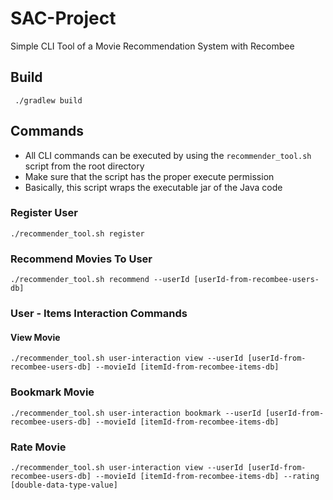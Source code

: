 # SAC-Project
Simple CLI Tool of a Movie Recommendation System with Recombee

## Build
     ./gradlew build 

## Commands

- All CLI commands can be executed by using the `recommender_tool.sh` script from the root directory
- Make sure that the script has the proper execute permission
- Basically, this script wraps the executable jar of the Java code

### Register User

    ./recommender_tool.sh register

### Recommend Movies To User

    ./recommender_tool.sh recommend --userId [userId-from-recombee-users-db]

### User - Items Interaction Commands

#### View Movie

    ./recommender_tool.sh user-interaction view --userId [userId-from-recombee-users-db] --movieId [itemId-from-recombee-items-db]

### Bookmark Movie
    ./recommender_tool.sh user-interaction bookmark --userId [userId-from-recombee-users-db] --movieId [itemId-from-recombee-items-db]

### Rate Movie

    ./recommender_tool.sh user-interaction view --userId [userId-from-recombee-users-db] --movieId [itemId-from-recombee-items-db] --rating [double-data-type-value]